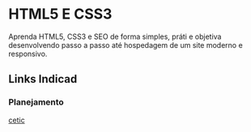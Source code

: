 #  HTML5 E CSS3
Aprenda HTML5, CSS3 e SEO de forma simples, práti e objetiva desenvolvendo passo a passo até hospedagem  de um site moderno e responsivo.
## Links Indicad
### Planejamento
[cetic](https://www.cetic.br/)
